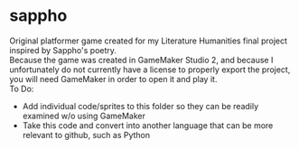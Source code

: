 # sappho
Original platformer game created for my Literature Humanities final project inspired by Sappho's poetry. \
Because the game was created in GameMaker Studio 2, and because I unfortunately do not currently have a license to properly export the project, you will need GameMaker in order to open it and play it. \
To Do: 
- Add individual code/sprites to this folder so they can be readily examined w/o using GameMaker 
- Take this code and convert into another language that can be more relevant to github, such as Python 
